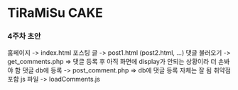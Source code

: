# TiRaMiSu CAKE

### 4주차 초안
홈페이지 -> index.html
포스팅 글 -> post1.html (post2.html, ...)
댓글 불러오기 -> get_comments.php => 댓글 등록 후 아직 화면에 display가 안되는 상황이라 더 손봐야 함
댓글 db에 등록 -> post_comment.php => db에 댓글 등록 자체는 잘 됨
취약점 포함 js 파일 -> loadComments.js

